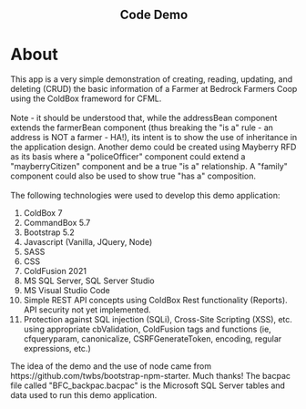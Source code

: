 <h2 align="center">Code Demo</h2>

# About

<p class="p-2">
    This app is a very simple demonstration of creating, reading, updating, and deleting (CRUD) 
    the basic information of a Farmer at Bedrock Farmers Coop using the ColdBox frameword for CFML.  
    <BR><BR>
    Note - it should be understood that, while the addressBean component extends
    the farmerBean component (thus breaking the "is a" rule -  an address is NOT a farmer - HA!), 
    its intent is to show the use of inheritance in the application design.  Another demo could be 
    created using Mayberry RFD as its basis where a "policeOfficer" component could extend a "mayberryCitizen" 
    component and be a true "is a" relationship. A "family" component could also be used to show true 
    "has a" composition.
    <BR><BR>
    The following technologies were used to develop this demo application:
</p>
<ol>
    <li>ColdBox 7</li>
	<li>CommandBox 5.7</li>
	<li>Bootstrap 5.2</li>
	<li>Javascript (Vanilla, JQuery, Node)</li>
	<li>SASS</li>
	<li>CSS</li>
	<li>ColdFusion 2021</li>
	<li>MS SQL Server, SQL Server Studio</li>
	<li>MS Visual Studio Code</li>
	<li>Simple REST API concepts using ColdBox Rest functionality (Reports).  API security not yet implemented.
	<li>Protection against SQL injection (SQLi), Cross-Site Scripting (XSS), etc. using appropriate cbValidation,
		ColdFusion tags and functions (ie, cfqueryparam, canonicalize, CSRFGenerateToken, encoding, regular expressions, etc.)</li>
</ol>

<p class="p-2">The idea of the demo and the use of node came from https://github.com/twbs/bootstrap-npm-starter.  Much thanks!  The bacpac file called "BFC_backpac.bacpac" is the Microsoft SQL Server tables and data used to run this demo application.  
</p>




